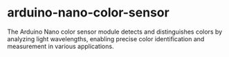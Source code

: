 # arduino-nano-color-sensor
The Arduino Nano color sensor module detects and distinguishes colors by analyzing light wavelengths, enabling precise color identification and measurement in various applications.
